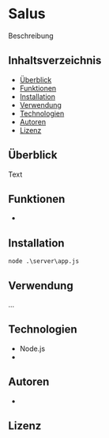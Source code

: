# Salus

Beschreibung

## Inhaltsverzeichnis

- [Überblick](#überblick)
- [Funktionen](#funktionen)
- [Installation](#installation)
- [Verwendung](#verwendung)
- [Technologien](#technologien)
- [Autoren](#autoren)
- [Lizenz](#lizenz)

## Überblick

Text

## Funktionen

- 

## Installation

```node .\server\app.js```

## Verwendung

...

## Technologien

- Node.js
- 

## Autoren

- 

## Lizenz

 


